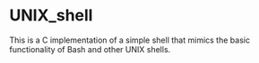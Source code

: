 # UNIX_shell
This is a C  implementation of a simple shell that mimics the basic functionality of Bash and other UNIX shells. 
